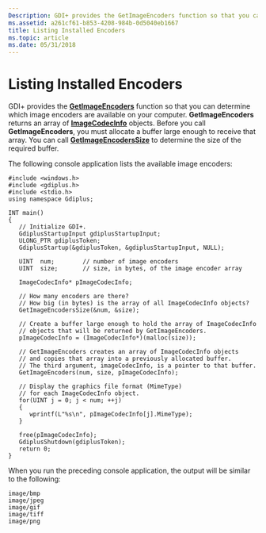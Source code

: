 ```yaml
---
Description: GDI+ provides the GetImageEncoders function so that you can determine which image encoders are available on your computer.
ms.assetid: a261cf61-b853-4208-984b-0d5040eb1667
title: Listing Installed Encoders
ms.topic: article
ms.date: 05/31/2018
---
```


# Listing Installed Encoders

GDI+ provides the [**GetImageEncoders**](/windows/desktop/api/Gdiplusimagecodec/nf-gdiplusimagecodec-getimageencoders) function so that you can determine which image encoders are available on your computer. **GetImageEncoders** returns an array of [**ImageCodecInfo**](/windows/win32/api/gdiplusimaging/nl-gdiplusimaging-imagecodecinfo) objects. Before you call **GetImageEncoders**, you must allocate a buffer large enough to receive that array. You can call [**GetImageEncodersSize**](/windows/desktop/api/Gdiplusimagecodec/nf-gdiplusimagecodec-getimageencoderssize) to determine the size of the required buffer.

The following console application lists the available image encoders:


```
#include <windows.h>
#include <gdiplus.h>
#include <stdio.h>
using namespace Gdiplus;

INT main()
{
   // Initialize GDI+.
   GdiplusStartupInput gdiplusStartupInput;
   ULONG_PTR gdiplusToken;
   GdiplusStartup(&gdiplusToken, &gdiplusStartupInput, NULL);

   UINT  num;        // number of image encoders
   UINT  size;       // size, in bytes, of the image encoder array

   ImageCodecInfo* pImageCodecInfo;

   // How many encoders are there?
   // How big (in bytes) is the array of all ImageCodecInfo objects?
   GetImageEncodersSize(&num, &size);

   // Create a buffer large enough to hold the array of ImageCodecInfo
   // objects that will be returned by GetImageEncoders.
   pImageCodecInfo = (ImageCodecInfo*)(malloc(size));

   // GetImageEncoders creates an array of ImageCodecInfo objects
   // and copies that array into a previously allocated buffer. 
   // The third argument, imageCodecInfo, is a pointer to that buffer. 
   GetImageEncoders(num, size, pImageCodecInfo);

   // Display the graphics file format (MimeType)
   // for each ImageCodecInfo object.
   for(UINT j = 0; j < num; ++j)
   { 
      wprintf(L"%s\n", pImageCodecInfo[j].MimeType);   
   }

   free(pImageCodecInfo);
   GdiplusShutdown(gdiplusToken);
   return 0;
}
```



When you run the preceding console application, the output will be similar to the following:


```
image/bmp
image/jpeg
image/gif
image/tiff
image/png
```



 

 